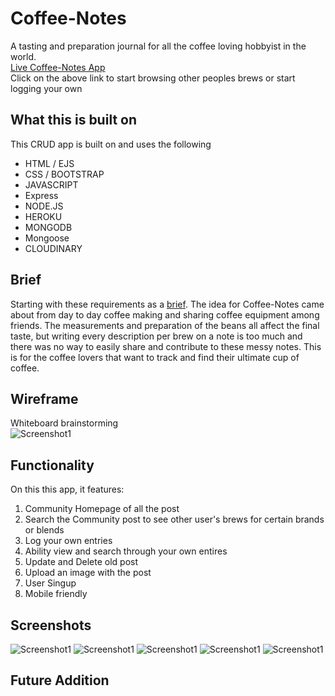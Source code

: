 # Coffee-Notes

A tasting and preparation journal for all the coffee loving hobbyist in the world.
</br>
[Live Coffee-Notes App](https://coffee-notes-journal.herokuapp.com/)
</br>
Click on the above link to start browsing other peoples brews or start logging your own

## What this is built on

This CRUD app is built on and uses the following

- HTML / EJS
- CSS / BOOTSTRAP
- JAVASCRIPT
- Express
- NODE.JS
- HEROKU
- MONGODB
- Mongoose
- CLOUDINARY

## Brief

Starting with these requirements as a [brief](https://git.generalassemb.ly/seir59anz/seir59anz-course-materials/tree/main/express/project).
The idea for Coffee-Notes came about from day to day coffee making and sharing coffee equipment among friends.
The measurements and preparation of the beans all affect the final taste, but writing every description per brew on a note is too much and there was no way to easily share and contribute to these messy notes.
This is for the coffee lovers that want to track and find their ultimate cup of coffee.

## Wireframe

Whiteboard brainstorming
</br>
![Screenshot1](./Screenshots/IMG_0888Small.jpeg)

## Functionality

On this this app, it features:

1. Community Homepage of all the post
1. Search the Community post to see other user's brews for certain brands or blends
1. Log your own entries
1. Ability view and search through your own entires
1. Update and Delete old post
1. Upload an image with the post
1. User Singup
1. Mobile friendly

## Screenshots

![Screenshot1](./Screenshots/Screen%20Shot%202022-07-15%20at%2010.28.14%20AM.png)
![Screenshot1](./Screenshots/Screen%20Shot%202022-07-15%20at%2010.29.06%20AM.png)
![Screenshot1](./Screenshots/Screen%20Shot%202022-07-15%20at%2010.37.01%20AM.png)
![Screenshot1](./Screenshots/Screen%20Shot%202022-07-15%20at%2010.37.48%20AM.png)
![Screenshot1](./Screenshots/Screen%20Shot%202022-07-15%20at%2010.38.13%20AM.png)

## Future Addition
